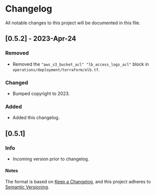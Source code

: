 # Changelog

All notable changes to this project will be documented in this file.

## [0.5.2] - 2023-Apr-24

### Removed

- Removed the `"aws_s3_bucket_acl" "lb_access_logs_acl"` block in `operations/deployment/terraform/elb.tf`.

### Changed

- Bumped copyright to 2023.

### Added

- Added this changelog.

## [0.5.1]

### Info

- Incoming version prior to changelog.

#### Notes

The format is based on [Keep a Changelog](https://keepachangelog.com/en/1.0.0/),
and this project adheres to [Semantic Versioning](https://semver.org/spec/v2.0.0.html).